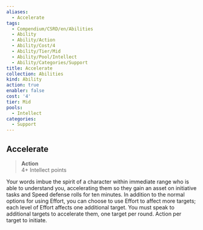 ```yaml
---
aliases:
  - Accelerate
tags:
  - Compendium/CSRD/en/Abilities
  - Ability
  - Ability/Action
  - Ability/Cost/4
  - Ability/Tier/Mid
  - Ability/Pool/Intellect
  - Ability/Categories/Support
title: Accelerate
collection: Abilities
kind: Ability
action: true
enabler: false
cost: '4'
tier: Mid
pools:
  - Intellect
categories:
  - Support
---
```

## Accelerate  
>**Action**  
>4+ Intellect points
  
Your words imbue the spirit of a character within immediate range who is able to understand you, accelerating them so they gain an asset on initiative tasks and Speed defense rolls for ten minutes. In addition to the normal options for using Effort, you can choose to use Effort to affect more targets; each level of Effort affects one additional target. You must speak to additional targets to accelerate them, one target per round. Action per target to initiate.